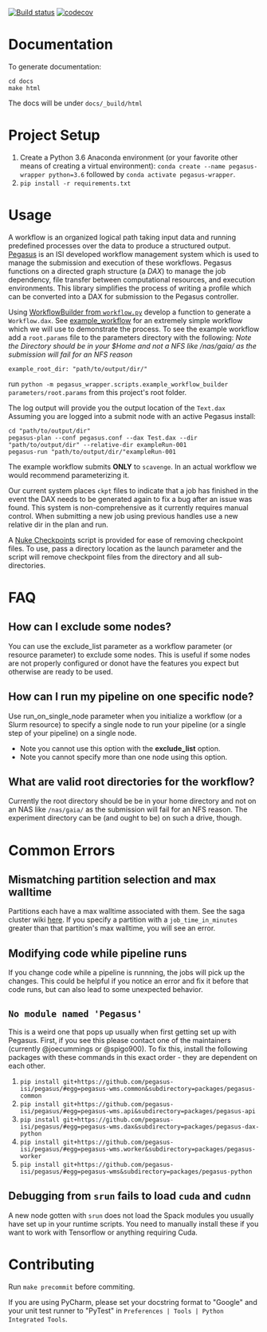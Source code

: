 <!-- 
[![Build status](https://ci.appveyor.com/api/projects/status/3jhdnwreqoni1492/branch/master?svg=true)](https://ci.appveyor.com/project/isi-vista/vista-pegasus-wrapper/branch/master) 
-->
[![Build status](https://travis-ci.com/isi-vista/vista-pegasus-wrapper.svg?branch=master)](https://travis-ci.com/isi-vista/vista-pegasus-wrapper?branch=master)
[![codecov](https://codecov.io/gh/isi-vista/vista-pegasus-wrapper/branch/master/graph/badge.svg)](https://codecov.io/gh/isi-vista/vista-pegasus-wrapper)

# Documentation

To generate documentation:
```
cd docs
make html
```

The docs will be under `docs/_build/html`

# Project Setup

1. Create a Python 3.6 Anaconda environment (or your favorite other means of creating a virtual environment): `conda create --name pegasus-wrapper python=3.6` followed by `conda activate pegasus-wrapper`.
2. `pip install -r requirements.txt`

# Usage
A workflow is an organized logical path taking input data and running predefined processes over the data to produce a structured output.
[Pegasus](https://pegasus.isi.edu/) is an ISI developed workflow management system which is used to manage the submission and execution of these workflows. 
Pegasus functions on a directed graph structure (a *DAX*) to manage the job dependency, file transfer between computational resources, and execution environments.
This library simplifies the process of writing a profile which can be converted into a DAX for submission to the Pegasus controller.

Using [WorkflowBuilder from `workflow.py`](pegasus_wrapper/workflow.py) develop a function to generate a `Workflow.dax`.
See [example_workflow](pegasus_wrapper/scripts/example_workflow_builder.py) for an extremely simple workflow which we will use to demonstrate the process.
To see the example workflow add a `root.params` file to the parameters directory with the following:
*Note the Directory should be in your $Home and not a NFS like /nas/gaia/ as the submission will fail for an NFS reason*
```
example_root_dir: "path/to/output/dir/"
```
run `python -m pegasus_wrapper.scripts.example_workflow_builder parameters/root.params` from this project's root folder.

The log output will provide you the output location of the `Text.dax` Assuming you are logged into a submit node with an active Pegasus install:

```
cd "path/to/output/dir"
pegasus-plan --conf pegasus.conf --dax Test.dax --dir "path/to/output/dir" --relative-dir exampleRun-001
pegasus-run "path/to/output/dir/"exampleRun-001
```
The example workflow submits **ONLY** to `scavenge`. In an actual workflow we would recommend parameterizing it.

Our current system places `ckpt` files to indicate that a job has finished in the event the DAX needs to be generated again to fix a bug after an issue was found. This system is non-comprehensive as it currently requires manual control. When submitting a new job using previous handles use a new relative dir in the plan and run.

A [Nuke Checkpoints](scripts/nuke_checkpoints.py) script is provided for ease of removing checkpoint files. To use, pass a directory location as the launch parameter and the script will remove checkpoint files from the directory and all sub-directories.

# FAQ
## How can I exclude some nodes?

You can use the exclude_list parameter as a workflow parameter (or resource parameter) to exclude some nodes. This is useful if some nodes are not properly configured or donot have the features you expect but otherwise are ready to be used.

## How can I run my pipeline on one specific node?
Use run_on_single_node parameter when you initialize a workflow (or a Slurm resource) to specify a single node to run your pipeline (or a single step of your pipeline) on a single node. 
* Note you cannot use this option with the **exclude_list** option.
* Note you cannot specify more than one node using this option.

## What are valid root directories for the workflow?

Currently the root directory should be be in your home directory and not on an NAS like `/nas/gaia/` as the submission will fail for an NFS reason.
The experiment directory can be (and ought to be) on such a drive, though.

# Common Errors

## Mismatching partition selection and max walltime

Partitions each have a max walltime associated with them. See the saga cluster wiki [here]("https://github.com/isi-vista/saga-cluster/wiki/How-to-use-the-SAGA-queue#partitions"). If you specify a partition with a `job_time_in_minutes` greater than that partition's max walltime, you will see an error. 

## Modifying code while pipeline runs

If you change code while a pipeline is runnning, the jobs will pick up the changes. This could be helpful if you notice an error and fix it before that code runs, but can also lead to some unexpected behavior.

## `No module named 'Pegasus'`

This is a weird one that pops up usually when first getting set up with Pegasus. First, if you see this please contact one of the maintainers (currently @joecummings or @spigo900). To fix this, install the following packages with these commands in this exact order - they are dependent on each other.
1. `pip install git+https://github.com/pegasus-isi/pegasus/#egg=pegasus-wms.common&subdirectory=packages/pegasus-common`
2. `pip install git+https://github.com/pegasus-isi/pegasus/#egg=pegasus-wms.api&subdirectory=packages/pegasus-api`
3. `pip install git+https://github.com/pegasus-isi/pegasus/#egg=pegasus-wms.dax&subdirectory=packages/pegasus-dax-python`
4. `pip install git+https://github.com/pegasus-isi/pegasus/#egg=pegasus-wms.worker&subdirectory=packages/pegasus-worker`
5. `pip install git+https://github.com/pegasus-isi/pegasus/#egg=pegasus-wms&subdirectory=packages/pegasus-python`

## Debugging from `srun` fails to load `cuda` and `cudnn`

A new node gotten with `srun` does not load the Spack modules you usually have set up in your runtime scripts. You need to manually install these if you want to work with Tensorflow or anything requiring Cuda.

# Contributing

Run `make precommit` before commiting.  

If you are using PyCharm, please set your docstring format to "Google" and your unit test runner to "PyTest"
in `Preferences | Tools | Python Integrated Tools`.
